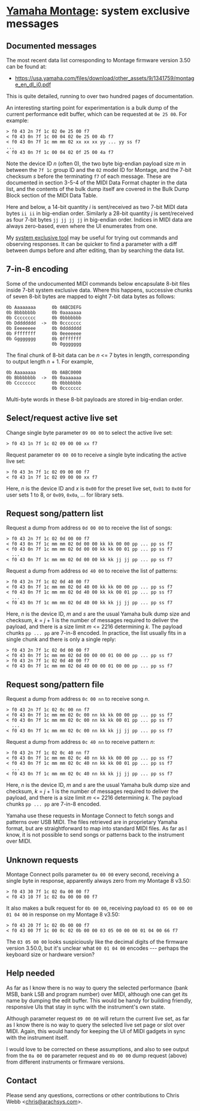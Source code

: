 # [Yamaha Montage](/montage/): system exclusive messages

## Documented messages

The most recent data list corresponding to Montage firmware version 3.50 can
be found at:

  - <https://usa.yamaha.com/files/download/other_assets/9/1341759/montage_en_dl_j0.pdf>

This is quite detailed, running to over two hundred pages of documentation.

An interesting starting point for experimentation is a bulk dump of the
current performance edit buffer, which can be requested at `0e 25 00`. For
example:

```
> f0 43 2n 7f 1c 02 0e 25 00 f7
< f0 43 0n 7f 1c 00 04 02 0e 25 00 4b f7
< f0 43 0n 7f 1c mm mm 02 xx xx xx yy ... yy ss f7
...
< f0 43 0n 7f 1c 00 04 02 0f 25 00 4a f7
```

Note the device ID _n_ (often 0), the two byte big-endian payload size _m_
in between the `7f 1c` group ID and the `02` model ID for Montage, and the
7-bit checksum _s_ before the terminating `f7` of each message. These are
documented in section 3-5-4 of the MIDI Data Format chapter in the data
list, and the contents of the bulk dump itself are covered in the Bulk Dump
Block section of the MIDI Data Table.

Here and below, a 14-bit quantity _i_ is sent/received as two 7-bit MIDI
data bytes `ii ii` in big-endian order. Similarly a 28-bit quantity _j_ is
sent/received as four 7-bit bytes `jj jj jj jj` in big-endian order. Indices
in MIDI data are always zero-based, even where the UI enumerates from one.

My [system exclusive tool](https://arachsys.github.io/webmidi/sysex) may be
useful for trying out commands and observing responses. It can be quicker to
find a parameter with a diff between dumps before and after editing, than by
searching the data list.


## 7-in-8 encoding

Some of the undocumented MIDI commands below encapsulate 8-bit files inside
7-bit system exclusive data. Where this happens, successive chunks of seven
8-bit bytes are mapped to eight 7-bit data bytes as follows:

```
0b Aaaaaaaa      0b 0ABCDEFG
0b Bbbbbbbb      0b 0aaaaaaa
0b Cccccccc      0b 0bbbbbbb
0b Dddddddd  ->  0b 0ccccccc
0b Eeeeeeee      0b 0ddddddd
0b Ffffffff      0b 0eeeeeee
0b Gggggggg      0b 0fffffff
                 0b 0ggggggg
```

The final chunk of 8-bit data can be _n_ <= 7 bytes in length, corresponding
to output length _n_ + 1. For example,

```
0b Aaaaaaaa      0b 0ABC0000
0b Bbbbbbbb  ->  0b 0aaaaaaa
0b Cccccccc      0b 0bbbbbbb
                 0b 0ccccccc
```

Multi-byte words in these 8-bit payloads are stored in big-endian order.


## Select/request active live set

Change single byte parameter `09 00 00` to select the active live set:

```
> f0 43 1n 7f 1c 02 09 00 00 xx f7
```

Request parameter `09 00 00` to receive a single byte indicating the active
live set:

```
> f0 43 3n 7f 1c 02 09 00 00 f7
< f0 43 1n 7f 1c 02 09 00 00 xx f7
```

Here, _n_ is the device ID and _x_ is `0x00` for the preset live set, `0x01`
to `0x08` for user sets 1 to 8, or `0x09`, `0x0a`, ... for library sets.


## Request song/pattern list

Request a dump from address `0d 00 00` to receive the list of songs:

```
> f0 43 2n 7f 1c 02 0d 00 00 f7
< f0 43 0n 7f 1c mm mm 02 0d 00 00 kk kk 00 00 pp ... pp ss f7
< f0 43 0n 7f 1c mm mm 02 0d 00 00 kk kk 00 01 pp ... pp ss f7
  ...
< f0 43 0n 7f 1c mm mm 02 0d 00 00 kk kk jj jj pp ... pp ss f7
```

Request a dump from address `0d 40 00` to receive the list of patterns:

```
> f0 43 2n 7f 1c 02 0d 40 00 f7
< f0 43 0n 7f 1c mm mm 02 0d 40 00 kk kk 00 00 pp ... pp ss f7
< f0 43 0n 7f 1c mm mm 02 0d 40 00 kk kk 00 01 pp ... pp ss f7
  ...
< f0 43 0n 7f 1c mm mm 02 0d 40 00 kk kk jj jj pp ... pp ss f7
```

Here, _n_ is the device ID, _m_ and _s_ are the usual Yamaha bulk dump size
and checksum, _k_ = _j_ + 1 is the number of messages required to deliver
the payload, and there is a size limit _m_ <= 2216 determining _k_. The
payload chunks `pp ... pp` are 7-in-8 encoded. In practice, the list usually
fits in a single chunk and there is only a single reply:

```
> f0 43 2n 7f 1c 02 0d 00 00 f7
< f0 43 0n 7f 1c mm mm 02 0d 00 00 00 01 00 00 pp ... pp ss f7
> f0 43 2n 7f 1c 02 0d 40 00 f7
< f0 43 0n 7f 1c mm mm 02 0d 40 00 00 01 00 00 pp ... pp ss f7
```


## Request song/pattern file

Request a dump from address `0c 00 nn` to receive song _n_.

```
> f0 43 2n 7f 1c 02 0c 00 nn f7
< f0 43 0n 7f 1c mm mm 02 0c 00 nn kk kk 00 00 pp ... pp ss f7
< f0 43 0n 7f 1c mm mm 02 0c 00 nn kk kk 00 01 pp ... pp ss f7
  ...
< f0 43 0n 7f 1c mm mm 02 0c 00 nn kk kk jj jj pp ... pp ss f7
```

Request a dump from address `0c 40 nn` to receive pattern _n_:

```
> f0 43 2n 7f 1c 02 0c 40 nn f7
< f0 43 0n 7f 1c mm mm 02 0c 40 nn kk kk 00 00 pp ... pp ss f7
< f0 43 0n 7f 1c mm mm 02 0c 40 nn kk kk 00 01 pp ... pp ss f7
  ...
< f0 43 0n 7f 1c mm mm 02 0c 40 nn kk kk jj jj pp ... pp ss f7
```

Here, _n_ is the device ID, _m_ and _s_ are the usual Yamaha bulk dump size
and checksum, _k_ = _j_ + 1 is the number of messages required to deliver
the payload, and there is a size limit _m_ <= 2216 determining _k_. The
payload chunks `pp ... pp` are 7-in-8 encoded.

Yamaha use these requests in Montage Connect to fetch songs and patterns
over USB MIDI. The files retrieved are in proprietary Yamaha format, but are
straightforward to map into standard MIDI files. As far as I know, it is not
possible to send songs or patterns back to the instrument over MIDI.


## Unknown requests

Montage Connect polls parameter `0a 00 00` every second, receiving a single
byte in response, apparently always zero from my Montage 8 v3.50:

```
> f0 43 30 7f 1c 02 0a 00 00 f7
< f0 43 10 7f 1c 02 0a 00 00 00 f7
```

It also makes a bulk request for `0b 00 00`, receiving payload `03 05 00 00
00 01 04 00` in response on my Montage 8 v3.50:

```
> f0 43 20 7f 1c 02 0b 00 00 f7
< f0 43 00 7f 1c 00 0c 02 0b 00 00 03 05 00 00 00 01 04 00 66 f7
```

The `03 05 00 00` looks suspiciously like the decimal digits of the firmware
version 3.50.0, but it's unclear what `00 01 04 00` encodes --- perhaps the
keyboard size or hardware version?


## Help needed

As far as I know there is no way to query the selected performance (bank
MSB, bank LSB and program number) over MIDI, although one can get its name
by dumping the edit buffer. This would be handy for building friendly,
responsive UIs that stay in sync with the instrument's own state.

Although parameter request `09 00 00` will return the current live set, as
far as I know there is no way to query the selected live set page or slot
over MIDI. Again, this would handy for keeping the UI of MIDI gadgets in
sync with the instrument itself.

I would love to be corrected on these assumptions, and also to see output
from the `0a 00 00` parameter request and `0b 00 00` dump request (above)
from different instruments or firmware versions.


## Contact

Please send any questions, corrections or other contributions to
Chris Webb \<[chris@arachsys.com](mailto:chris@arachsys.com)>.
